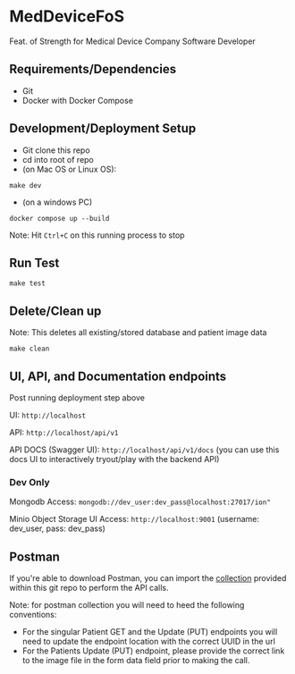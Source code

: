 # MedDeviceFoS
Feat. of Strength for Medical Device Company Software Developer

## Requirements/Dependencies
- Git
- Docker with Docker Compose


## Development/Deployment Setup

- Git clone this repo
- cd into root of repo
- (on Mac OS or Linux OS):
```
make dev
```
- (on a windows PC)
```
docker compose up --build
```

Note: Hit `Ctrl+C` on this running process to stop

## Run Test

```
make test
```

## Delete/Clean up

Note: This deletes all existing/stored database and patient image data 

```
make clean
```


## UI, API, and Documentation endpoints

Post running deployment step above

UI: `http://localhost`

API: `http://localhost/api/v1`

API DOCS (Swagger UI): `http://localhost/api/v1/docs`
(you can use this docs UI to interactively tryout/play with the backend API)
### Dev Only

Mongodb Access: `mongodb://dev_user:dev_pass@localhost:27017/ion"`

Minio Object Storage UI Access: `http://localhost:9001`
(username: dev_user, pass: dev_pass)

## Postman

If you're able to download Postman, you can import the [collection](IntuitiveIONFoS.postman_collection.json) provided within this git repo
to perform the API calls.

Note: for postman collection you will need to heed the following conventions:
- For the singular Patient GET and the Update (PUT) endpoints you will need to update the endpoint location with the correct UUID in the url
- For the Patients Update (PUT) endpoint, please provide the correct link to the image file in the form data field prior to making the call.


